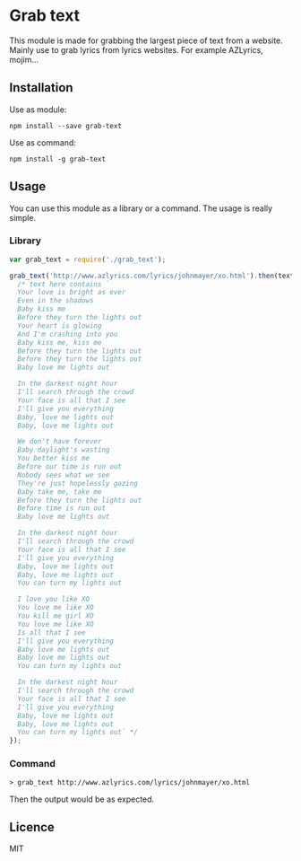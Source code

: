 # Grab text

This module is made for grabbing the largest piece of text from a website. Mainly use to grab lyrics from lyrics websites. For example AZLyrics, mojim...

## Installation

Use as module:
```
npm install --save grab-text
```

Use as command:
```
npm install -g grab-text
```

## Usage
You can use this module as a library or a command. The usage is really simple.

### Library
```javascript
var grab_text = require('./grab_text');

grab_text('http://www.azlyrics.com/lyrics/johnmayer/xo.html').then(text => {
  /* text here contains `
  Your love is bright as ever
  Even in the shadows
  Baby kiss me
  Before they turn the lights out
  Your heart is glowing
  And I'm crashing into you
  Baby kiss me, kiss me
  Before they turn the lights out
  Before they turn the lights out
  Baby love me lights out

  In the darkest night hour
  I'll search through the crowd
  Your face is all that I see
  I'll give you everything
  Baby, love me lights out
  Baby, love me lights out

  We don't have forever
  Baby daylight's wasting
  You better kiss me
  Before our time is run out
  Nobody sees what we see
  They're just hopelessly gazing
  Baby take me, take me
  Before they turn the lights out
  Before time is run out
  Baby love me lights out

  In the darkest night hour
  I'll search through the crowd
  Your face is all that I see
  I'll give you everything
  Baby, love me lights out
  Baby, love me lights out
  You can turn my lights out

  I love you like XO
  You love me like XO
  You kill me girl XO
  You love me like XO
  Is all that I see
  I'll give you everything
  Baby love me lights out
  Baby love me lights out
  You can turn my lights out

  In the darkest night hour
  I'll search through the crowd
  Your face is all that I see
  I'll give you everything
  Baby, love me lights out
  Baby, love me lights out
  You can turn my lights out` */
});
```
### Command
```
> grab_text http://www.azlyrics.com/lyrics/johnmayer/xo.html
```
Then the output would be as expected.


## Licence
MIT
